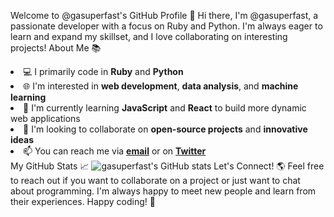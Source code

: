 Welcome to @gasuperfast's GitHub Profile 👋
Hi there, I'm @gasuperfast, a passionate developer with a focus on Ruby and Python. I'm always eager to learn and expand my skillset, and I love collaborating on interesting projects!
About Me 📚
<li>💻 I primarily code in <strong>Ruby</strong> and <strong>Python</strong></li><li>🌐 I'm interested in <strong>web development</strong>, <strong>data analysis</strong>, and <strong>machine learning</strong></li><li>🌱 I'm currently learning <strong>JavaScript</strong> and <strong>React</strong> to build more dynamic web applications</li><li>👯 I'm looking to collaborate on <strong>open-source projects</strong> and <strong>innovative ideas</strong></li><li>📫 You can reach me via <strong><a href="mailto:your_email@example.com" target="_new">email</a></strong> or on <strong><a href="https://twitter.com/your_twitter_handle" target="_new">Twitter</a></strong></li>
My GitHub Stats 📈
<img src="https://github-readme-stats.vercel.app/api?username=gasuperfast&amp;show_icons=true&amp;theme=radical" alt="gasuperfast's GitHub stats">
Let's Connect! 🌎
Feel free to reach out if you want to collaborate on a project or just want to chat about programming. I'm always happy to meet new people and learn from their experiences. Happy coding! 🚀
